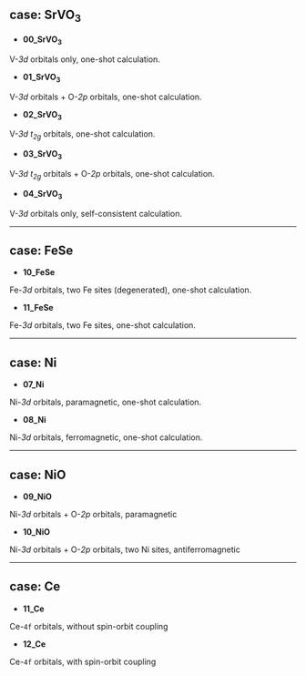 ## case: SrVO<sub>3</sub>

* **00_SrVO<sub>3</sub>**

V-*3d* orbitals only, one-shot calculation.

* **01_SrVO<sub>3</sub>**

V-*3d* orbitals + O-*2p* orbitals, one-shot calculation.

* **02_SrVO<sub>3</sub>**

V-*3d* *t<sub>2g</sub>* orbitals, one-shot calculation.

* **03_SrVO<sub>3</sub>**

V-*3d* *t<sub>2g</sub>* orbitals + O-*2p* orbitals, one-shot calculation.

* **04_SrVO<sub>3</sub>**

V-*3d* orbitals only, self-consistent calculation.

---

## case: FeSe

* **10_FeSe**

Fe-*3d* orbitals, two Fe sites (degenerated), one-shot calculation.

* **11_FeSe**

Fe-*3d* orbitals, two Fe sites, one-shot calculation.

---

## case: Ni

* **07_Ni**

Ni-*3d* orbitals, paramagnetic, one-shot calculation.

* **08_Ni**

Ni-*3d* orbitals, ferromagnetic, one-shot calculation.

---

## case: NiO

* **09_NiO**

Ni-*3d* orbitals + O-*2p* orbitals, paramagnetic

* **10_NiO**

Ni-*3d* orbitals + O-*2p* orbitals, two Ni sites, antiferromagnetic

---

## case: Ce

* **11_Ce**

Ce-``4f`` orbitals, without spin-orbit coupling

* **12_Ce**

Ce-``4f`` orbitals, with spin-orbit coupling
